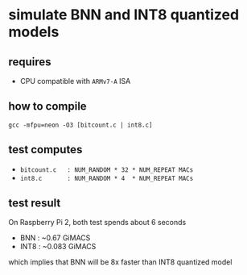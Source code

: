# simulate BNN and INT8 quantized models
## requires
* CPU compatible with `ARMv7-A` ISA

## how to compile
`gcc -mfpu=neon -O3 [bitcount.c | int8.c]`

## test computes
* `bitcount.c	: NUM_RANDOM * 32 * NUM_REPEAT MACs`
* `int8.c		: NUM_RANDOM * 4  * NUM_REPEAT MACs`

## test result
On Raspberry Pi 2, both test spends about 6 seconds

* BNN : ~0.67 GiMACS
* INT8 : ~0.083 GiMACS

which implies that BNN will be 8x faster than INT8 quantized model 


